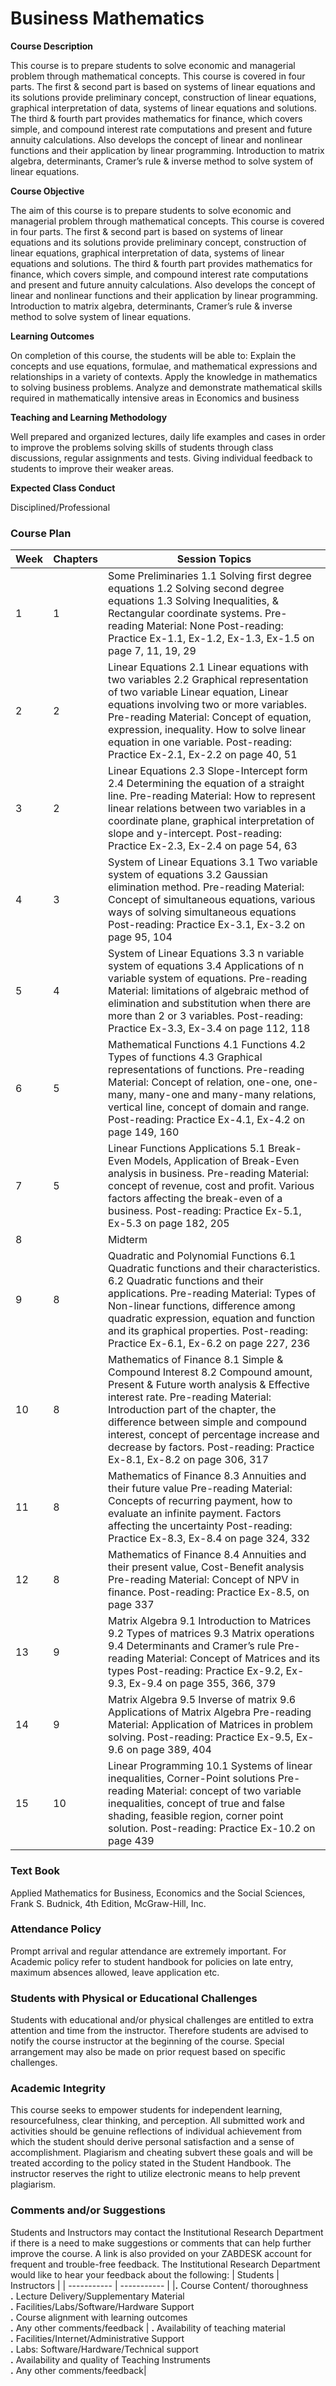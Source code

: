 # Business Mathematics
**Course Description**

This course is to prepare students to solve economic and managerial problem through mathematical concepts. This course is covered in four parts. The first & second part is based on systems of linear equations and its solutions provide preliminary concept, construction of linear equations, graphical interpretation of data, systems of linear equations and solutions. The third & fourth part provides mathematics for finance, which covers simple, and compound interest rate computations and present and future annuity calculations. Also develops the concept of linear and nonlinear functions and their application by linear programming. Introduction to matrix algebra, determinants, Cramer’s rule & inverse method to solve system of linear equations.

**Course Objective**

The aim of this course is to prepare students to solve economic and managerial problem through mathematical concepts. This course is covered in four parts. The first & second part is based on systems of linear equations and its solutions provide preliminary concept, construction of linear equations, graphical interpretation of data, systems of linear equations and solutions. The third & fourth part provides mathematics for finance, which covers simple, and compound interest rate computations and present and future annuity calculations. Also develops the concept of linear and nonlinear functions and their application by linear programming. Introduction to matrix algebra, determinants, Cramer’s rule & inverse method to solve system of linear equations.

**Learning Outcomes**

On completion of this course, the students will be able to: Explain the concepts and use equations, formulae, and mathematical expressions and relationships in a variety of contexts. Apply the knowledge in mathematics to solving business problems. Analyze and demonstrate mathematical skills required in mathematically intensive areas in Economics and business

**Teaching and Learning Methodology**

Well prepared and organized lectures, daily life examples and cases in order to improve the problems solving skills of students through class discussions, regular assignments and tests. Giving individual feedback to students to improve their weaker areas.

**Expected Class Conduct**

Disciplined/Professional

### Course Plan 
| Week | Chapters | Session Topics |
| ----------- | ----------- |----------- |
| 1 | 1 | Some Preliminaries 1.1 Solving first degree equations 1.2 Solving second degree equations 1.3 Solving Inequalities, & Rectangular coordinate systems. Pre-reading Material: None Post-reading: Practice Ex-1.1, Ex-1.2, Ex-1.3, Ex-1.5 on page 7, 11, 19, 29 | 
| 2 | 2 | Linear Equations 2.1 Linear equations with two variables 2.2 Graphical representation of two variable Linear equation, Linear equations involving two or more variables. Pre-reading Material: Concept of equation, expression, inequality. How to solve linear equation in one variable. Post-reading: Practice Ex-2.1, Ex-2.2 on page 40, 51 |
| 3 | 2 | Linear Equations 2.3 Slope-Intercept form 2.4 Determining the equation of a straight line. Pre-reading Material: How to represent linear relations between two variables in a coordinate plane, graphical interpretation of slope and y-intercept. Post-reading: Practice Ex-2.3, Ex-2.4 on page 54, 63 |
| 4 | 3 | System of Linear Equations 3.1 Two variable system of equations 3.2 Gaussian elimination method. Pre-reading Material: Concept of simultaneous equations, various ways of solving simultaneous equations Post-reading: Practice Ex-3.1, Ex-3.2 on page 95, 104 |
| 5 | 4 | System of Linear Equations 3.3 n variable system of equations 3.4 Applications of n variable system of equations. Pre-reading Material: limitations of algebraic method of elimination and substitution when there are more than 2 or 3 variables. Post-reading: Practice Ex-3.3, Ex-3.4 on page 112, 118 |
| 6 | 5 | Mathematical Functions 4.1 Functions 4.2 Types of functions 4.3 Graphical representations of functions. Pre-reading Material: Concept of relation, one-one, one-many, many-one and many-many relations, vertical line, concept of domain and range. Post-reading: Practice Ex-4.1, Ex-4.2 on page 149, 160 |
| 7 | 5 | Linear Functions Applications 5.1 Break-Even Models, Application of Break-Even analysis in business. Pre-reading Material: concept of revenue, cost and profit. Various factors affecting the break-even of a business. Post-reading: Practice Ex-5.1, Ex-5.3 on page 182, 205 |
| 8 |  | Midterm |
| 9 | 8 | Quadratic and Polynomial Functions 6.1 Quadratic functions and their characteristics. 6.2 Quadratic functions and their applications. Pre-reading Material: Types of Non-linear functions, difference among quadratic expression, equation and function and its graphical properties. Post-reading: Practice Ex-6.1, Ex-6.2 on page 227, 236 |
| 10 | 8 | Mathematics of Finance 8.1 Simple & Compound Interest 8.2 Compound amount, Present & Future worth analysis & Effective interest rate. Pre-reading Material: Introduction part of the chapter, the difference between simple and compound interest, concept of percentage increase and decrease by factors. Post-reading: Practice Ex-8.1, Ex-8.2 on page 306, 317 |
| 11 | 8 | Mathematics of Finance 8.3 Annuities and their future value Pre-reading Material: Concepts of recurring payment, how to evaluate an infinite payment. Factors affecting the uncertainty Post-reading: Practice Ex-8.3, Ex-8.4 on page 324, 332 |
| 12 | 8 | Mathematics of Finance 8.4 Annuities and their present value, Cost-Benefit analysis Pre-reading Material: Concept of NPV in finance. Post-reading: Practice Ex-8.5, on page 337 |
| 13 | 9 | Matrix Algebra 9.1 Introduction to Matrices 9.2 Types of matrices 9.3 Matrix operations 9.4 Determinants and Cramer’s rule Pre-reading Material: Concept of Matrices and its types Post-reading: Practice Ex-9.2, Ex-9.3, Ex-9.4 on page 355, 366, 379 |
| 14 | 9 | Matrix Algebra 9.5 Inverse of matrix 9.6 Applications of Matrix Algebra Pre-reading Material: Application of Matrices in problem solving. Post-reading: Practice Ex-9.5, Ex-9.6 on page 389, 404 |
| 15 | 10 | Linear Programming 10.1 Systems of linear inequalities, Corner-Point solutions Pre-reading Material: concept of two variable inequalities, concept of true and false shading, feasible region, corner point solution. Post-reading: Practice Ex-10.2 on page 439 |
### Text Book
 Applied Mathematics for Business, Economics and the Social Sciences, Frank S. Budnick, 4th Edition, McGraw-Hill, Inc.
 ### Attendance Policy
 Prompt arrival and regular attendance are extremely important. For Academic policy refer to student handbook for policies on late entry, maximum absences allowed, leave application etc.
 ### Students with Physical or Educational Challenges
 Students with educational and/or physical challenges are entitled to extra attention and time from the instructor. Therefore students are advised to notify the course instructor at the beginning of the course. Special arrangement may also be made on prior request based on specific challenges.
 ### Academic Integrity
 This course seeks to empower students for independent learning, resourcefulness, clear thinking, and perception. All submitted work and activities should be genuine reflections of individual achievement from which the student should derive personal satisfaction and a sense of accomplishment. Plagiarism and cheating subvert these goals and will be treated according to the policy stated in the Student Handbook. The instructor reserves the right to utilize electronic means to help prevent plagiarism.
 ### Comments and/or Suggestions
 Students and Instructors may contact the Institutional Research Department if there is a need to make suggestions or comments that can help further improve the course. A link is also provided on your ZABDESK account for frequent and trouble-free feedback. The Institutional Research Department would like to hear your feedback about the following:
 | Students | Instructors |
 | ----------- | ----------- |
 |**.**   Course Content/ thoroughness <br> **.**   Lecture Delivery/Supplementary Material <br> **.**   Facilities/Labs/Software/Hardware Support <br> **.**   Course alignment with learning outcomes <br> **.**   Any other comments/feedback | **.**  Availability of teaching material <br> **.**   Facilities/Internet/Administrative Support <br> **.**   Labs: Software/Hardware/Technical support <br> **.**       Availability and quality of Teaching Instruments <br> **.**   Any other comments/feedback|
 


